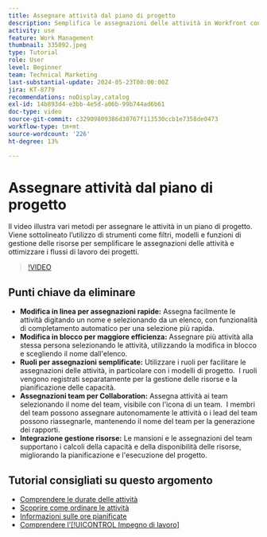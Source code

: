 ```yaml
---
title: Assegnare attività dal piano di progetto
description: Semplifica le assegnazioni delle attività in Workfront con modifiche in linea, modifiche in blocco, ruoli per la gestione delle risorse, assegnazioni del team per la collaborazione e calcoli della capacità delle risorse per una pianificazione efficiente del progetto.
activity: use
feature: Work Management
thumbnail: 335092.jpeg
type: Tutorial
role: User
level: Beginner
team: Technical Marketing
last-substantial-update: 2024-05-23T00:00:00Z
jira: KT-8779
recommendations: noDisplay,catalog
exl-id: 14b893d4-e3bb-4e5d-a06b-99b744ad6b61
doc-type: video
source-git-commit: c32909809386d30767f113530ccb1e7358de0473
workflow-type: tm+mt
source-wordcount: '226'
ht-degree: 13%

---
```


# Assegnare attività dal piano di progetto

Il video illustra vari metodi per assegnare le attività in un piano di progetto. Viene sottolineato l’utilizzo di strumenti come filtri, modelli e funzioni di gestione delle risorse per semplificare le assegnazioni delle attività e ottimizzare i flussi di lavoro dei progetti.


>[!VIDEO](https://video.tv.adobe.com/v/3445752/?quality=12&learn=on&enablevpops&captions=ita)

## Punti chiave da eliminare

* **Modifica in linea per assegnazioni rapide:** Assegna facilmente le attività digitando un nome e selezionando da un elenco, con funzionalità di completamento automatico per una selezione più rapida. &#x200B;
* **Modifica in blocco per maggiore efficienza:** Assegnare più attività alla stessa persona selezionando le attività, utilizzando la modifica in blocco e scegliendo il nome dall&#39;elenco. &#x200B;
* **Ruoli per assegnazioni semplificate:** Utilizzare i ruoli per facilitare le assegnazioni delle attività, in particolare con i modelli di progetto. &#x200B; I ruoli vengono registrati separatamente per la gestione delle risorse e la pianificazione delle capacità. &#x200B;
* **Assegnazioni team per Collaboration:** Assegna attività ai team selezionando il nome del team, visibile con l&#39;icona di un team. &#x200B; I membri del team possono assegnare autonomamente le attività o i lead del team possono riassegnarle, mantenendo il nome del team per la generazione dei rapporti. &#x200B;
* **Integrazione gestione risorse:** Le mansioni e le assegnazioni del team supportano i calcoli della capacità e della disponibilità delle risorse, migliorando la pianificazione e l&#39;esecuzione del progetto. &#x200B;


## Tutorial consigliati su questo argomento

* [Comprendere le durate delle attività](/help/manage-work/tasks/understand-task-durations.md)
* [Scoprire come ordinare le attività](/help/manage-work/tasks/learn-to-sequence-tasks.md)
* [Informazioni sulle ore pianificate](/help/manage-work/tasks/understand-planned-hours.md)
* [Comprendere l’[!UICONTROL Impegno di lavoro]](/help/manage-work/tasks/understand-work-effort.md)

